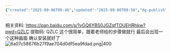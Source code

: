 ```yaml
---
{"created":"2025-09-06T09:46","updated":"2025-09-06T09:56","dg-publish":true,"permalink":"/LCU 软件测试/Homework 1 部署jforum论坛/","dgPassFrontmatter":true,"noteIcon":""}
---
```


相关资料: https://pan.baidu.com/s/1yGQ6YBS0JGZqfTOUEHRhkw?pwd=QZLC 提取码: QZLC 
这个很简单，跟着老师给的步骤做就行
最后会出现一个这种画面 确认安装就好了
![6a07c58676b27f9ae704d0df5ea9fdad.png|400](/img/user/accessory/6a07c58676b27f9ae704d0df5ea9fdad.png)
